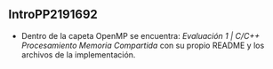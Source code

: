 ## IntroPP2191692

- Dentro de la capeta OpenMP se encuentra: *Evaluación 1 | C/C++ Procesamiento Memoria Compartida* con su propio README y los archivos de la implementación.

